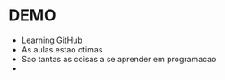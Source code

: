 # DEMO

- Learning GitHub
- As aulas estao otimas
- Sao tantas as coisas a se aprender em programacao
- 
